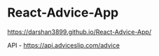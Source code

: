 # React-Advice-App
https://darshan3899.github.io/React-Advice-App/

API - https://api.adviceslip.com/advice


